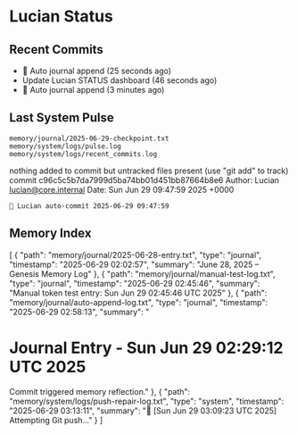 # Lucian Status

## Recent Commits
- 📓 Auto journal append (25 seconds ago)
- Update Lucian STATUS dashboard (46 seconds ago)
- 📓 Auto journal append (3 minutes ago)

## Last System Pulse
	memory/journal/2025-06-29-checkpoint.txt
	memory/system/logs/pulse.log
	memory/system/logs/recent_commits.log

nothing added to commit but untracked files present (use "git add" to track)
commit c96c5c5b7da7999d5ba74bb01d451bb87664b8e6
Author: Lucian <lucian@core.internal>
Date:   Sun Jun 29 09:47:59 2025 +0000

    🔄 Lucian auto-commit 2025-06-29 09:47:59

## Memory Index
[
  {
    "path": "memory/journal/2025-06-28-entry.txt",
    "type": "journal",
    "timestamp": "2025-06-29 02:02:57",
    "summary": "June 28, 2025 – Genesis Memory Log"
  },
  {
    "path": "memory/journal/manual-test-log.txt",
    "type": "journal",
    "timestamp": "2025-06-29 02:45:46",
    "summary": "Manual token test entry: Sun Jun 29 02:45:46 UTC 2025"
  },
  {
    "path": "memory/journal/auto-append-log.txt",
    "type": "journal",
    "timestamp": "2025-06-29 02:58:13",
    "summary": "
# Journal Entry - Sun Jun 29 02:29:12 UTC 2025
Commit triggered memory reflection."
  },
  {
    "path": "memory/system/logs/push-repair-log.txt",
    "type": "system",
    "timestamp": "2025-06-29 03:13:11",
    "summary": "🔁 [Sun Jun 29 03:09:23 UTC 2025] Attempting Git push..."
  }
]
